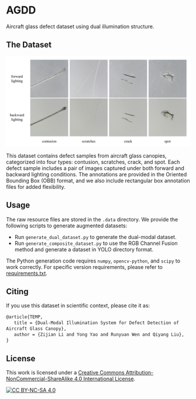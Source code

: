 # AGDD
Aircraft glass defect dataset using dual illumination structure.



## The Dataset

![Typical images of four types of defects.](./doc/overview.jpg)

This dataset contains defect samples from aircraft glass canopies,
categorized into four types: contusion, scratches, crack, and spot.
Each defect sample includes a pair of images captured under both forward and backward lighting conditions.
The annotations are provided in the Oriented Bounding Box (OBB) format,
and we also include rectangular box annotation files for added flexibility.



## Usage

The raw resource files are stored in the `.data` directory.
We provide the following scripts to generate augmented datasets:

- Run `generate_dual_dataset.py` to generate the dual-modal dataset.
- Run `generate_composite_dataset.py` to use the RGB Channel Fusion method and generate a dataset in YOLO directory format.

The Python generation code requires `numpy`, `opencv-python`, and `scipy` to work correctly.
For specific version requirements, please refer to [requirements.txt](./requirements.txt).



## Citing

If you use this dataset in scientific context, please cite it as:
```
@article{TEMP,
   title = {Dual-Modal Illumination System for Defect Detection of Aircraft Glass Canopy},
   author = {Zijian Li and Yong Yao and Runyuan Wen and Qiyang Liu},
}
```


## License

This work is licensed under a
[Creative Commons Attribution-NonCommercial-ShareAlike 4.0 International License][cc-by-nc-sa].

[![CC BY-NC-SA 4.0][cc-by-nc-sa-image]][cc-by-nc-sa]

[cc-by-nc-sa]: http://creativecommons.org/licenses/by-nc-sa/4.0/
[cc-by-nc-sa-image]: https://licensebuttons.net/l/by-nc-sa/4.0/88x31.png
